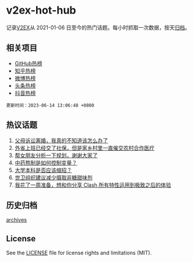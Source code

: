 # v2ex-hot-hub

 记录[V2EX](https://www.v2ex.com/)从 2021-01-06 日至今的热门话题。每小时抓取一次数据，按天[归档](archives)。
 
 ## 相关项目

- [GitHub热榜](https://github.com/lonnyzhang423/github-hot-hub)
- [知乎热榜](https://github.com/lonnyzhang423/zhihu-hot-hub)
- [微博热榜](https://github.com/lonnyzhang423/weibo-hot-hub)
- [头条热榜](https://github.com/lonnyzhang423/toutiao-hot-hub)
- [抖音热榜](https://github.com/lonnyzhang423/douyin-hot-hub)


 `更新时间：2023-06-14 13:06:48 +0800`

## 热议话题

1. [父母诉讼离婚，我真的不知道该怎么办了](https://www.v2ex.com/t/948534)
1. [外省上班已经交了社保，但是家乡村里一直催交农村合作医疗](https://www.v2ex.com/t/948312)
1. [帮女朋友分析一下规划，谢谢大家了](https://www.v2ex.com/t/948343)
1. [中药熬制是如何控制变量？](https://www.v2ex.com/t/948537)
1. [大学本科是否应该缩招？](https://www.v2ex.com/t/948602)
1. [世卫组织建议减少摄取非糖甜味剂](https://www.v2ex.com/t/948494)
1. [我花了一周准备，想和你分享 Clash 所有特性运用到极致之后的体验](https://www.v2ex.com/t/948499)

## 历史归档

[archives](archives)

## License

See the [LICENSE](LICENSE) file for license rights and limitations (MIT).
